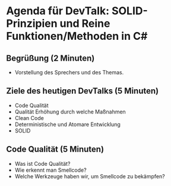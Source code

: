 # Agenda für DevTalk: SOLID-Prinzipien und Reine Funktionen/Methoden in C#

## Begrüßung (2 Minuten)
- Vorstellung des Sprechers und des Themas.

## Ziele des heutigen DevTalks (5 Minuten)
- Code Qualität
- Qualität Erhöhung durch welche Maßnahmen
- Clean Code
- Deterministische und Atomare Entwicklung
- SOLID

## Code Qualität (5 Minuten)

- Was ist Code Qualität?
- Wie erkennt man Smellcode?
- Welche Werkzeuge haben wir, um Smellcode zu bekämpfen?




